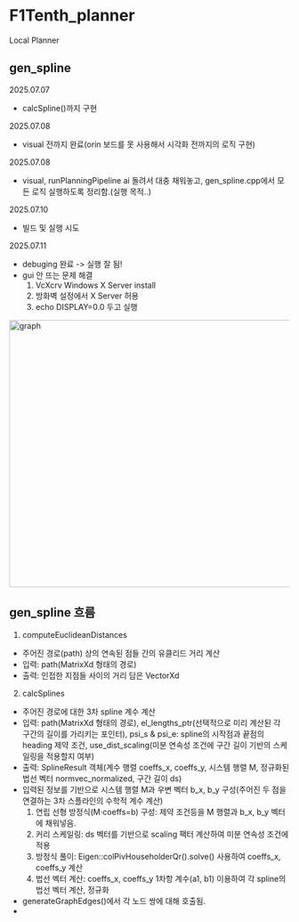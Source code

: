 # F1Tenth_planner
Local Planner

## gen_spline
2025.07.07
- calcSpline()까지 구현

2025.07.08
- visual 전까지 완료(orin 보드를 못 사용해서 시각화 전까지의 로직 구현)

2025.07.08
- visual, runPlanningPipeline ai 돌려서 대충 채워놓고, gen_spline.cpp에서 모든 로직 실행하도록 정리함.(실행 목적..)

2025.07.10
- 빌드 및 실행 시도

2025.07.11
- debuging 완료
    -> 실행 잘 됨!
- gui 안 뜨는 문제 해결
  1. VcXcrv Windows X Server install
  2. 방화벽 설정에서 X Server 허용
  3. echo DISPLAY=0.0 두고 실행
 
<img width="640" height="480" alt="graph" src="https://github.com/user-attachments/assets/a0a209e5-5e37-4a7d-b205-5c66fc85abd1" />


## gen_spline 흐름
1. computeEuclideanDistances
  - 주어진 경로(path) 상의 연속된 점들 간의 유클리드 거리 계산
  - 입력: path(MatrixXd 형태의 경로)
  - 출력: 인접한 지점들 사이의 거리 담은 VectorXd

2. calcSplines
  - 주어진 경로에 대한 3차 spline 계수 계산
  - 입력: path(MatrixXd 형태의 경로), el_lengths_ptr(선택적으로 미리 계산된 각 구간의 길이를 가리키는 포인터), psi_s & psi_e: spline의 시작점과 끝점의 heading 제약 조건, use_dist_scaling(미분 연속성 조건에 구간 길이 기반의 스케일링을 적용할지 여부)
  - 출력: SplineResult 객체(계수 행렬 coeffs_x, coeffs_y, 시스템 행렬 M, 정규화된 법선 벡터 normvec_normalized, 구간 길이 ds)
  - 입력된 정보를 기반으로 시스템 행렬 M과 우변 벡터 b_x, b_y 구성(주어진 두 점을 연결하는 3차 스플라인의 수학적 계수 계산)
    1. 연립 선형 방정식(M⋅coeffs=b) 구성: 제약 조건등을 M 행렬과 b_x, b_y 벡터에 채워넣음.
    2. 커리 스케일링: ds 벡터를 기반으로 scaling 팩터 계산하여 미분 연속성 조건에 적용
    3. 방정식 풀이: Eigen::colPivHouseholderQr().solve() 사용하여 coeffs_x, coeffs_y 계산
    4. 법선 벡터 계산: coeffs_x, coeffs_y 1차항 계수(a1, b1) 이용하여 각 spline의 법선 벡터 계산, 정규화
  - generateGraphEdges()에서 각 노드 쌍에 대해 호출됨.
- 
    
